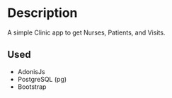 # Description

A simple Clinic app to get Nurses, Patients, and Visits.

## Used

- AdonisJs
- PostgreSQL (pg)
- Bootstrap
